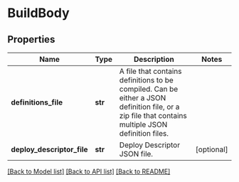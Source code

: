 # BuildBody

## Properties
Name | Type | Description | Notes
------------ | ------------- | ------------- | -------------
**definitions_file** | **str** | A file that contains definitions to be compiled. Can be either a JSON definition file, or a zip file that contains multiple JSON definition files. | 
**deploy_descriptor_file** | **str** | Deploy Descriptor JSON file. | [optional] 

[[Back to Model list]](../README.md#documentation-for-models) [[Back to API list]](../README.md#documentation-for-api-endpoints) [[Back to README]](../README.md)

